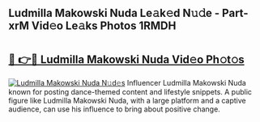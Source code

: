 ## Ludmilla Makowski Nuda Le𝚊k𝚎d N𝚞𝚍e - Part-xrM Vid𝚎o Le𝚊ks Photos 1RMDH

# <h2><a href="http://fbfjtqr.evod.top/?m=Ludmilla+Makowski+Nuda">🔗 👉🔴 Ludmilla Makowski Nuda Vid𝚎o Ph𝚘t𝚘s</a></h2>

[![Ludmilla Makowski Nuda N𝚞d𝚎s](https://i.imgur.com/8V9OHl7.gif)](http://fbfjtqr.evod.top/?m=Ludmilla+Makowski+Nuda)
Influencer Ludmilla Makowski Nuda known for posting dance-themed content and lifestyle snippets. A public figure like Ludmilla Makowski Nuda, with a large platform and a captive audience, can use his influence to bring about positive change. 
